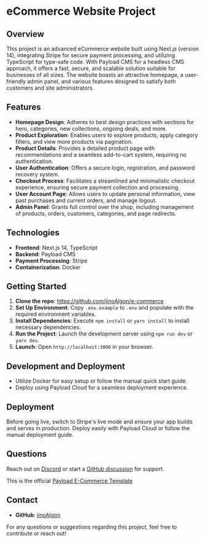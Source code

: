 # eCommerce Website Project

## Overview
This project is an advanced eCommerce website built using Next.js (version 14), integrating Stripe for secure payment processing, and utilizing TypeScript for type-safe code. With Payload CMS for a headless CMS approach, it offers a fast, secure, and scalable solution suitable for businesses of all sizes. The website boasts an attractive homepage, a user-friendly admin panel, and various features designed to satisfy both customers and site administrators.

## Features
- **Homepage Design**: Adheres to best design practices with sections for hero, categories, new collections, ongoing deals, and more.
- **Product Exploration**: Enables users to explore products, apply category filters, and view more products via pagination.
- **Product Details**: Provides a detailed product page with recommendations and a seamless add-to-cart system, requiring no authentication.
- **User Authentication**: Offers a secure login, registration, and password recovery system.
- **Checkout Process**: Facilitates a streamlined and minimalistic checkout experience, ensuring secure payment collection and processing.
- **User Account Page**: Allows users to update personal information, view past purchases and current orders, and manage logout.
- **Admin Panel**: Grants full control over the shop, including management of products, orders, customers, categories, and page redirects.

## Technologies
- **Frontend**: Next.js 14, TypeScript
- **Backend**: Payload CMS
- **Payment Processing**: Stripe
- **Containerization**: Docker

## Getting Started
1. **Clone the repo**: https://github.com/jinoAlgon/e-commerce
2. **Set Up Environment**: Copy `.env.example` to `.env` and populate with the required environment variables.
3. **Install Dependencies**: Execute `npm install` or `yarn install` to install necessary dependencies.
4. **Run the Project**: Launch the development server using `npm run dev` or `yarn dev`.
5. **Launch**: Open `http://localhost:3000` in your browser.

## Development and Deployment
- Utilize Docker for easy setup or follow the manual quick start guide.
- Deploy using Payload Cloud for a seamless deployment experience.

## Deployment
Before going live, switch to Stripe's live mode and ensure your app builds and serves in production. Deploy easily with Payload Cloud or follow the manual deployment guide.

## Questions
Reach out on [Discord](https://discord.com/invite/payload) or start a [GitHub discussion](https://github.com/payloadcms/payload/discussions) for support.

This is the official [Payload E-Commerce Template](https://github.com/payloadcms/payload/blob/main/templates/ecommerce)

## Contact
- **GitHub**: [jinoAlgon](https://github.com/jinoAlgon/e-commerce)

For any questions or suggestions regarding this project, feel free to contribute or reach out!
